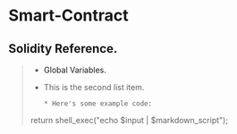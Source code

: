 # Smart-Contract
## Solidity Reference.
> 
> * <a link="https://solidity.readthedocs.io/en/v0.4.24/units-and-global-variables.html">Global Variables.</a>
>     
> * This is the second list item.
> 
>       * Here's some example code:
> 
> return shell_exec("echo $input | $markdown_script");
